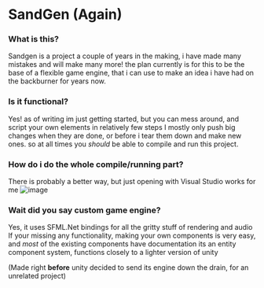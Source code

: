 # SandGen (Again)


### What is this?

Sandgen is a project a couple of years in the making, i have made many mistakes and will make many more!
the plan currently is for this to be the base of a flexible game engine,
that i can use to make an idea i have had on the backburner for years now.

### Is it functional?

Yes! as of writing im just getting started, but you can mess around, and script your own elements in relatively few steps
I mostly only push big changes when they are done, or before i tear them down and make new ones. so at all times you *should* be able to
compile and run this project.

### How do i do the whole compile/running part?
There is probably a better way, but just opening with Visual Studio works for me
![image](https://github.com/timmyred456/SandGen3/assets/24467262/826605a4-55f3-4cbe-8509-1d1679d22942)

### Wait did you say custom game engine?
Yes, it uses SFML.Net bindings for all the gritty stuff of rendering and audio
If your missing any functionality, making your own components is very easy, and *most* of the existing components have documentation
its an entity component system, functions closely to a lighter version of unity

(Made right **before** unity decided to send its engine down the drain, for an unrelated project)
